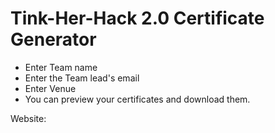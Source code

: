# Tink-Her-Hack 2.0 Certificate Generator


- Enter Team name
- Enter the Team lead's email
- Enter Venue
- You can preview your certificates and download them.


Website:


